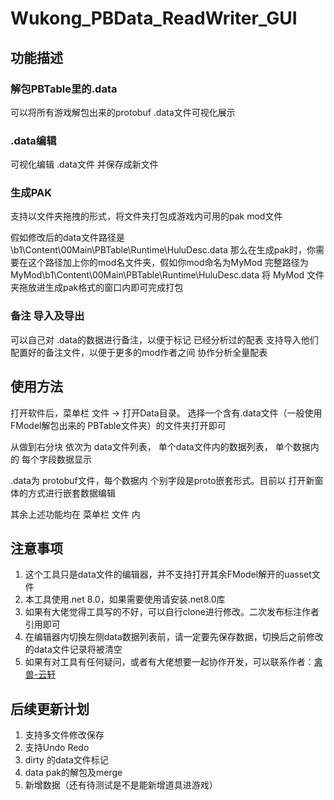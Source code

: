 # Wukong_PBData_ReadWriter_GUI

## 功能描述

### 解包PBTable里的.data
可以将所有游戏解包出来的protobuf .data文件可视化展示

### .data编辑
可视化编辑 .data文件 并保存成新文件

### 生成PAK
支持以文件夹拖拽的形式，将文件夹打包成游戏内可用的pak mod文件

假如修改后的data文件路径是 \b1\Content\00Main\PBTable\Runtime\HuluDesc.data
那么在生成pak时，你需要在这个路径加上你的mod名文件夹，假如你mod命名为MyMod
完整路径为 MyMod\b1\Content\00Main\PBTable\Runtime\HuluDesc.data
将 MyMod 文件夹拖放进生成pak格式的窗口内即可完成打包

### 备注 导入及导出
可以自己对 .data的数据进行备注，以便于标记 已经分析过的配表
支持导入他们配置好的备注文件，以便于更多的mod作者之间 协作分析全量配表

## 使用方法

打开软件后，菜单栏 文件 -> 打开Data目录。 选择一个含有.data文件（一般使用 FModel解包出来的 PBTable文件夹）的文件夹打开即可

从做到右分块 依次为 data文件列表， 单个data文件内的数据列表， 单个数据内的 每个字段数据显示

.data为 protobuf文件，每个数据内 个别字段是proto嵌套形式。目前以 打开新窗体的方式进行嵌套数据编辑

其余上述功能均在 菜单栏 文件 内

## 注意事项

1. 这个工具只是data文件的编辑器，并不支持打开其余FModel解开的uasset文件
2. 本工具使用.net 8.0，如果需要使用请安装.net8.0库
3. 如果有大佬觉得工具写的不好，可以自行clone进行修改。二次发布标注作者引用即可
4. 在编辑器内切换左侧data数据列表前，请一定要先保存数据，切换后之前修改的data文件记录将被清空
5. 如果有对工具有任何疑问，或者有大佬想要一起协作开发，可以联系作者：[禽兽-云轩](https://space.bilibili.com/8729996)

## 后续更新计划

1. 支持多文件修改保存
2. 支持Undo Redo
3. dirty 的data文件标记
4. data pak的解包及merge
5. 新增数据（还有待测试是不是能新增道具进游戏）